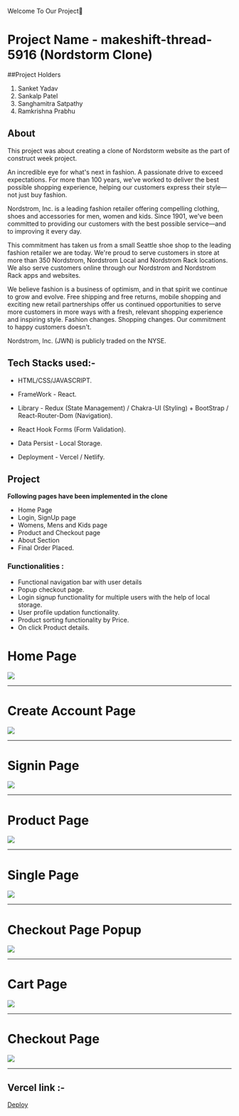Welcome To Our Project👋

# Project Name - makeshift-thread-5916 (Nordstorm Clone)

##Project Holders

1. Sanket Yadav
2. Sankalp Patel
3. Sanghamitra Satpathy
4. Ramkrishna Prabhu


## About
This project was about creating a clone of Nordstorm website as the part of construct week project. 

An incredible eye for what's next in fashion. A passionate drive to exceed expectations. For more than 100 years, we've worked to deliver the best possible shopping experience, helping our customers express their style—not just buy fashion.

Nordstrom, Inc. is a leading fashion retailer offering compelling clothing, shoes and accessories for men, women and kids. Since 1901, we've been committed to providing our customers with the best possible service—and to improving it every day.

This commitment has taken us from a small Seattle shoe shop to the leading fashion retailer we are today. We're proud to serve customers in store at more than 350 Nordstrom, Nordstrom Local and Nordstrom Rack locations. We also serve customers online through our Nordstrom and Nordstrom Rack apps and websites.

We believe fashion is a business of optimism, and in that spirit we continue to grow and evolve. Free shipping and free returns, mobile shopping and exciting new retail partnerships offer us continued opportunities to serve more customers in more ways with a fresh, relevant shopping experience and inspiring style. Fashion changes. Shopping changes. Our commitment to happy customers doesn't.

Nordstrom, Inc. (JWN) is publicly traded on the NYSE.

## Tech Stacks used:- 

* HTML/CSS/JAVASCRIPT.

* FrameWork - React. 

* Library - Redux (State Management) / Chakra-UI (Styling) + BootStrap / React-Router-Dom (Navigation).

* React Hook Forms (Form Validation).

* Data Persist - Local Storage.

* Deployment - Vercel / Netlify.

## Project
**Following pages have been implemented in the clone**
* Home Page
* Login, SignUp page 
* Womens, Mens and Kids page 
* Product and Checkout page 
* About Section
* Final Order Placed.  


### Functionalities :
* Functional navigation bar with user details
* Popup checkout page.
* Login signup functionality for multiple users with the help of local storage.
* User profile updation functionality.
* Product sorting functionality by Price.
* On click Product details.

<h1>Home Page</h1>
<img src="https://i.postimg.cc/J0H4F1zR/Home-page.png" />
<br />
<hr />

<h1>Create Account Page</h1>
<img src="https://i.postimg.cc/wTmJnz1f/Create-Account.png" />
<br />
<hr />

<h1>Signin Page</h1>
<img src="https://i.postimg.cc/52z35v5t/sign-in.png" />
<br />
<hr />



<h1>Product Page</h1>
<img src="https://i.postimg.cc/QxRSwS0D/Product-page.png" />
<br />
<hr />


<h1>Single Page</h1>
<img src="https://i.postimg.cc/52s513mj/Singlepage.png" />
<br />
<hr />

<h1>Checkout Page Popup</h1>
<img src="https://i.postimg.cc/Z5WnBxSW/checkout1.png" />
<br />
<hr />

<h1>Cart Page</h1>
<img src="https://i.postimg.cc/Tw0fHKx8/CartPage.png" />
<br />
<hr />

<h1>Checkout Page</h1>
<img src="https://i.postimg.cc/yx25fKD4/Checkout-Fianl.png" />
<br />
<hr />

## Vercel link :-
<a href="https://makeshift-thread-5916-sankalp2009.vercel.app/">Deploy</a>
